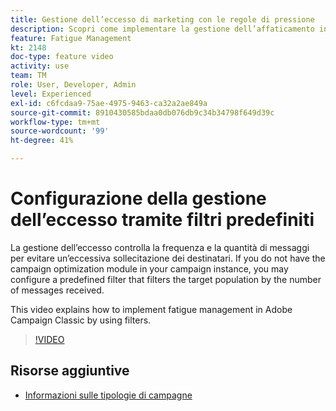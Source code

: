 ```yaml
---
title: Gestione dell’eccesso di marketing con le regole di pressione
description: Scopri come implementare la gestione dell’affaticamento in Adobe Campaign Classic utilizzando i filtri.
feature: Fatigue Management
kt: 2148
doc-type: feature video
activity: use
team: TM
role: User, Developer, Admin
level: Experienced
exl-id: c6fcdaa9-75ae-4975-9463-ca32a2ae849a
source-git-commit: 8910430585bdaa0db076db9c34b34798f649d39c
workflow-type: tm+mt
source-wordcount: '99'
ht-degree: 41%

---
```


# Configurazione della gestione dell’eccesso tramite filtri predefiniti

La gestione dell’eccesso controlla la frequenza e la quantità di messaggi per evitare un’eccessiva sollecitazione dei destinatari. If you do not have the campaign optimization module in your campaign instance, you may configure a predefined filter that filters the target population by the number of messages received.

This video explains how to implement fatigue management in Adobe Campaign Classic by using filters.

>[!VIDEO](https://video.tv.adobe.com/v/25091?quality=12)

## Risorse aggiuntive

* [Informazioni sulle tipologie di campagne](https://experienceleague.adobe.com/docs/campaign-classic/using/orchestrating-campaigns/campaign-optimization/about-campaign-typologies.html?lang=it)
